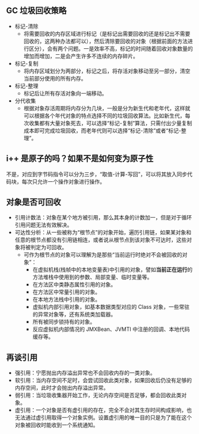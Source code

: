 ## GC 垃圾回收策略

- 标记-清除
  - 将需要回收的内存区域进行标记（是标记出需要回收的还是标记出不需要回收的，这两种办法都可以），然后清除要回收的对象（根据前面的方法进行区分），会有两个问题。一是效率不高，标记的时间随着回收对象数量的增加而增加，二是会产生许多不连续的内存碎片。
- 标记-复制
  - 将内存区域划分为两部分，标记之后，将存活对象移动至另一部分，清空当前部分使用的所有内存。
- 标记-整理
  - 标记后让所有存活对象向一端移动。
- 分代收集
  - 根据对象存活周期将内存分为几块，一般是分为新生代和老年代，这样就可以根据各个年代对象的特点选择不同的垃圾回收算法。比如新生代，每次收集都有大量对象死去，可以选择“标记-复制”算法，只需付出少量复制成本即可完成垃圾回收，而老年代则可以选择“标记-清除”或者“标记-整理”。

## i++ 是原子的吗？如果不是如何变为原子性

不是，对应到字节码指令可以分为三步，“取值-计算-写回”，可以将其放入同步代码块，每次只允许一个操作对象进行操作。

## 对象是否可回收

- 引用计数法：对象在某个地方被引用，那么其本身的计数加一，但是对于循环引用问题无法有效解决。
- 可达性分析：从一些被称为“根节点”的对象开始，遍历引用链，如果某对象和任意的根节点都没有引用链相连，或者说从根节点到该对象不可达时，这些对象将被判定为可回收。
  - 可作为根节点的对象可以理解为是那些“当前运行时绝对不会被回收的对象”：
    - 在虚拟机栈(栈帧中的本地变量表)中引用的对象，譬如**当前正在运行**的方法堆栈中使用到的参数、局部变量、临时变量等。
    - 在方法区中类静态属性引用的对象。
    - 在方法区中常量引用的对象。
    - 在本地方法栈中引用的对象。
    - 虚拟机内部引用对象，如基本数据类型对应的 Class 对象，一些常驻的异常对象等，还有系统类加载器。
    - 所有被同步锁持有的对象。
    - 反应虚拟机内部情况的 JMXBean、JVMTI 中注册的回调、本地代码缓存等。

## 再谈引用

- 强引用：宁愿抛出内存溢出异常也不会回收内存的一类对象。
- 软引用：当内存空间不足时，会尝试回收此类对象，如果回收后仍没有足够的内存空间，此时才会抛出内存溢出异常。
- 弱引用：当垃圾收集器开始工作，无论内存空间是否足够，都会回收此类对象。
- 虚引用：一个对象是否有虚引用的存在，完全不会对其生存时间构成影响，也无法通过虚引用取得一个对象实例。设置虚引用的唯一目的只是为了能在这个对象被回收时能收到一个系统通知。



